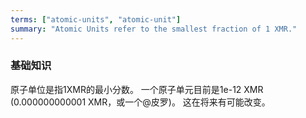 ```yaml
---
terms: ["atomic-units", "atomic-unit"]
summary: "Atomic Units refer to the smallest fraction of 1 XMR."
---
```


### 基础知识

原子单位是指1XMR的最小分数。
一个原子单元目前是1e-12 XMR (0.000000000001 XMR，或一个@皮罗)。
这在将来有可能改变。
